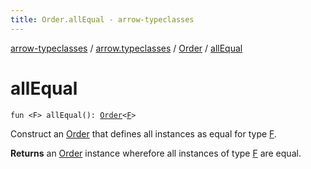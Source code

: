 ```yaml
---
title: Order.allEqual - arrow-typeclasses
---
```


[arrow-typeclasses](../../index.html) / [arrow.typeclasses](../index.html) / [Order](index.html) / [allEqual](./all-equal.html)

# allEqual

`fun <F> allEqual(): `[`Order`](index.html)`<`[`F`](all-equal.html#F)`>`

Construct an [Order](index.html) that defines all instances as equal for type [F](all-equal.html#F).

**Returns**
an [Order](index.html) instance wherefore all instances of type [F](all-equal.html#F) are equal.

